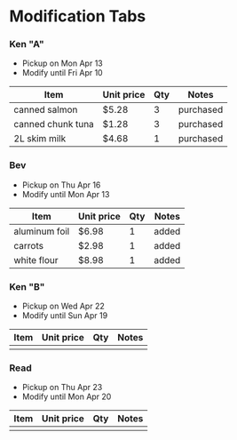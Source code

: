 # Modification Tabs

### Ken "A"
- Pickup on Mon Apr 13
- Modify until Fri Apr 10

Item | Unit price | Qty | Notes
--- | --- | --- | ---
canned salmon | $5.28 | 3 | purchased
canned chunk tuna | $1.28 | 3 | purchased
2L skim milk | $4.68 | 1 | purchased

### Bev
- Pickup on Thu Apr 16
- Modify until Mon Apr 13

Item | Unit price | Qty | Notes
--- | --- | --- | ---
aluminum foil | $6.98 | 1 | added
carrots | $2.98 | 1 | added
white flour | $8.98 | 1 | added

### Ken "B"
- Pickup on Wed Apr 22
- Modify until Sun Apr 19

Item | Unit price | Qty | Notes
--- | --- | --- | ---
|||

### Read
- Pickup on Thu Apr 23
- Modify until Mon Apr 20

Item | Unit price | Qty | Notes
--- | --- | --- | ---
|||
